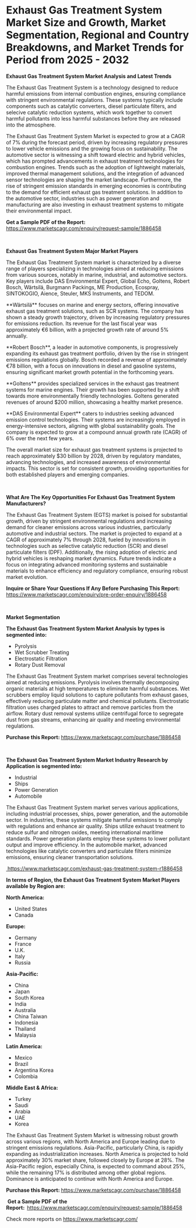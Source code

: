 <p><h1>Exhaust Gas Treatment System Market Size and Growth, Market Segmentation, Regional and Country Breakdowns, and Market Trends for Period from 2025 -  2032</h1></p><p><strong>Exhaust Gas Treatment System Market Analysis and Latest Trends</strong></p>
<p><p>The Exhaust Gas Treatment System is a technology designed to reduce harmful emissions from internal combustion engines, ensuring compliance with stringent environmental regulations. These systems typically include components such as catalytic converters, diesel particulate filters, and selecive catalytic reduction systems, which work together to convert harmful pollutants into less harmful substances before they are released into the atmosphere. </p><p>The Exhaust Gas Treatment System Market is expected to grow at a CAGR of 7% during the forecast period, driven by increasing regulatory pressures to lower vehicle emissions and the growing focus on sustainability. The automotive sector is witnessing a shift toward electric and hybrid vehicles, which has prompted advancements in exhaust treatment technologies for combustion engines. Trends such as the adoption of lightweight materials, improved thermal management solutions, and the integration of advanced sensor technologies are shaping the market landscape. Furthermore, the rise of stringent emission standards in emerging economies is contributing to the demand for efficient exhaust gas treatment solutions. In addition to the automotive sector, industries such as power generation and manufacturing are also investing in exhaust treatment systems to mitigate their environmental impact.</p></p>
<p><strong>Get a Sample PDF of the Report:&nbsp;</strong> <a href="https://www.marketscagr.com/enquiry/request-sample/1886458?utm_campaign=3018&utm_medium=2&utm_source=Github&utm_content=ia&utm_term=10042025&utm_id=exhaust-gas-treatment-system">https://www.marketscagr.com/enquiry/request-sample/1886458</a></p>
<p>&nbsp;</p>
<p><strong>Exhaust Gas Treatment System Major Market Players</strong></p>
<p><p>The Exhaust Gas Treatment System market is characterized by a diverse range of players specializing in technologies aimed at reducing emissions from various sources, notably in marine, industrial, and automotive sectors. Key players include DAS Environmental Expert, Global Echo, Goltens, Robert Bosch, Wärtsilä, Burgmann Packings, ME Production, Ecospray, SINTOKOGIO, Aience, Steuler, MKS Instruments, and TEDOM.</p><p>**Wärtsilä** focuses on marine and energy sectors, offering innovative exhaust gas treatment solutions, such as SCR systems. The company has shown a steady growth trajectory, driven by increasing regulatory pressures for emissions reduction. Its revenue for the last fiscal year was approximately €6 billion, with a projected growth rate of around 5% annually.</p><p>**Robert Bosch**, a leader in automotive components, is progressively expanding its exhaust gas treatment portfolio, driven by the rise in stringent emissions regulations globally. Bosch recorded a revenue of approximately €78 billion, with a focus on innovations in diesel and gasoline systems, ensuring significant market growth potential in the forthcoming years.</p><p>**Goltens** provides specialized services in the exhaust gas treatment systems for marine engines. Their growth has been supported by a shift towards more environmentally friendly technologies. Goltens generated revenues of around $200 million, showcasing a healthy market presence.</p><p>**DAS Environmental Expert** caters to industries seeking advanced emission control technologies. Their systems are increasingly employed in energy-intensive sectors, aligning with global sustainability goals. The company is expected to grow at a compound annual growth rate (CAGR) of 6% over the next few years.</p><p>The overall market size for exhaust gas treatment systems is projected to reach approximately $30 billion by 2028, driven by regulatory mandates, advancing technologies, and increased awareness of environmental impacts. This sector is set for consistent growth, providing opportunities for both established players and emerging companies.</p></p>
<p>&nbsp;</p>
<p><strong>What Are The Key Opportunities For Exhaust Gas Treatment System Manufacturers?</strong></p>
<p><p>The Exhaust Gas Treatment System (EGTS) market is poised for substantial growth, driven by stringent environmental regulations and increasing demand for cleaner emissions across various industries, particularly automotive and industrial sectors. The market is projected to expand at a CAGR of approximately 7% through 2028, fueled by innovations in technologies such as selective catalytic reduction (SCR) and diesel particulate filters (DPF). Additionally, the rising adoption of electric and hybrid vehicles is reshaping market dynamics. Future trends indicate a focus on integrating advanced monitoring systems and sustainable materials to enhance efficiency and regulatory compliance, ensuring robust market evolution.</p></p>
<p><strong>Inquire or Share Your Questions If Any Before Purchasing This Report:</strong> <a href="https://www.marketscagr.com/enquiry/pre-order-enquiry/1886458?utm_campaign=3018&utm_medium=2&utm_source=Github&utm_content=ia&utm_term=10042025&utm_id=exhaust-gas-treatment-system">https://www.marketscagr.com/enquiry/pre-order-enquiry/1886458</a></p>
<p>&nbsp;</p>
<p><strong>Market Segmentation</strong></p>
<p><strong>The Exhaust Gas Treatment System Market Analysis by types is segmented into:</strong></p>
<p><ul><li>Pyrolysis</li><li>Wet Scrubber Treating</li><li>Electrostatic Filtration</li><li>Rotary Dust Removal</li></ul></p>
<p><p>The Exhaust Gas Treatment System market comprises several technologies aimed at reducing emissions. Pyrolysis involves thermally decomposing organic materials at high temperatures to eliminate harmful substances. Wet scrubbers employ liquid solutions to capture pollutants from exhaust gases, effectively reducing particulate matter and chemical pollutants. Electrostatic filtration uses charged plates to attract and remove particles from the airflow. Rotary dust removal systems utilize centrifugal force to segregate dust from gas streams, enhancing air quality and meeting environmental regulations.</p></p>
<p><strong>Purchase this Report:&nbsp;</strong><a href="https://www.marketscagr.com/purchase/1886458?utm_campaign=3018&utm_medium=2&utm_source=Github&utm_content=ia&utm_term=10042025&utm_id=exhaust-gas-treatment-system">https://www.marketscagr.com/purchase/1886458</a></p>
<p>&nbsp;</p>
<p><strong>The Exhaust Gas Treatment System Market Industry Research by Application is segmented into:</strong></p>
<p><ul><li>Industrial</li><li>Ships</li><li>Power Generation</li><li>Automobile</li></ul></p>
<p><p>The Exhaust Gas Treatment System market serves various applications, including industrial processes, ships, power generation, and the automobile sector. In industries, these systems mitigate harmful emissions to comply with regulations and enhance air quality. Ships utilize exhaust treatment to reduce sulfur and nitrogen oxides, meeting international maritime standards. Power generation plants employ these systems to lower pollutant output and improve efficiency. In the automobile market, advanced technologies like catalytic converters and particulate filters minimize emissions, ensuring cleaner transportation solutions.</p></p>
<p><a href="https://www.marketscagr.com/exhaust-gas-treatment-system-r1886458?utm_campaign=3018&utm_medium=2&utm_source=Github&utm_content=ia&utm_term=10042025&utm_id=exhaust-gas-treatment-system">&nbsp;https://www.marketscagr.com/exhaust-gas-treatment-system-r1886458</a></p>
<p><strong>In terms of Region, the Exhaust Gas Treatment System Market Players available by Region are:</strong></p>
<p>
    <p> <strong> North America: </strong>
        <ul>
            <li>United States</li>
            <li>Canada</li>
        </ul>
        </p> 
    <p> <strong> Europe: </strong>
        <ul>
            <li>Germany</li>
            <li>France</li>
            <li>U.K.</li>
            <li>Italy</li>
            <li>Russia</li>
        </ul>
        </p> 
    <p> <strong> Asia-Pacific: </strong>
        <ul>
            <li>China</li>
            <li>Japan</li>
            <li>South Korea</li>
            <li>India</li>
            <li>Australia</li>
            <li>China Taiwan</li>
            <li>Indonesia</li>
            <li>Thailand</li>
            <li>Malaysia</li>
        </ul>
        </p> 
    <p> <strong> Latin America: </strong>
        <ul>
            <li>Mexico</li>
            <li>Brazil</li>
            <li>Argentina Korea</li>
            <li>Colombia</li>
        </ul>
        </p> 
    <p> <strong> Middle East & Africa: </strong>
        <ul>
            <li>Turkey</li>
            <li>Saudi</li>
            <li>Arabia</li>
            <li>UAE</li>
            <li>Korea</li>
        </ul>
    </p>
    </p>
<p><p>The Exhaust Gas Treatment System Market is witnessing robust growth across various regions, with North America and Europe leading due to stringent emissions regulations. Asia-Pacific, particularly China, is rapidly expanding as industrialization increases. North America is projected to hold approximately 30% market share, followed closely by Europe at 28%. The Asia-Pacific region, especially China, is expected to command about 25%, while the remaining 17% is distributed among other global regions. Dominance is anticipated to continue with North America and Europe.</p></p>
<p><strong>Purchase this Report: </strong><a href="https://www.marketscagr.com/purchase/1886458?utm_campaign=3018&utm_medium=2&utm_source=Github&utm_content=ia&utm_term=10042025&utm_id=exhaust-gas-treatment-system">https://www.marketscagr.com/purchase/1886458</a></p>
<p>&nbsp;<strong>Get a Sample PDF of the Report:&nbsp;&nbsp;</strong><a href="https://www.marketscagr.com/enquiry/request-sample/1886458?utm_campaign=3018&utm_medium=2&utm_source=Github&utm_content=ia&utm_term=10042025&utm_id=exhaust-gas-treatment-system">https://www.marketscagr.com/enquiry/request-sample/1886458</a></p>
<p><strong></strong></p>
<p>Check more reports on <a href="https://www.marketscagr.com/?utm_campaign=3018&utm_medium=2&utm_source=Github&utm_content=ia&utm_term=10042025&utm_id=exhaust-gas-treatment-system">https://www.marketscagr.com/</a></p>